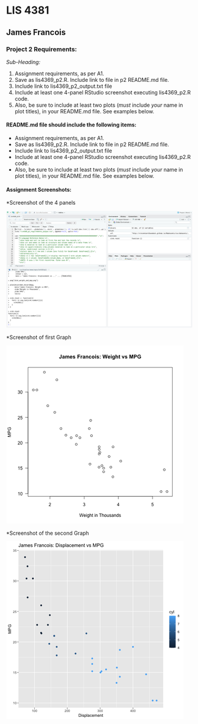 # LIS 4381 

## James Francois

### Project 2 Requirements:

*Sub-Heading:*

1. Assignment requirements, as per A1.
2. Save as lis4369_p2.R. Include link to file in p2 README.md file. 
3. Include link to lis4369_p2_output.txt file 
4. Include at least one 4-panel RStudio screenshot executing lis4369_p2.R code. 
5. Also, be sure to include at least two plots (*must* include *your* name in plot titles), in 
your README.md file. See examples below. 

#### README.md file should include the following items:

* Assignment requirements, as per A1.
* Save as lis4369_p2.R. Include link to file in p2 README.md file. 
* Include link to lis4369_p2_output.txt file 
* Include at least one 4-panel RStudio screenshot executing lis4369_p2.R code. 
* Also, be sure to include at least two plots (*must* include *your* name in plot titles), in 
your README.md file. See examples below. 

#### Assignment Screenshots:

*Screenshot of the 4 panels 

![4 Panels](img/panel.png)

*Screenshot of first Graph

![Graph 1](img/graph1.png)

*Screenshot of the second Graph 

![Graph 2](img/graph2.png)
